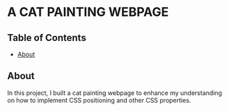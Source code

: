 <h1>A CAT PAINTING WEBPAGE</h1>

<h2>Table of Contents</h2>
<ul>
  <li>
    <a href="#about">
	  About
	</a>
  </li>	
</ul>

<h2 id="about">
  About
</h2>

<p>In this project, I built a cat painting webpage to enhance  my understanding on how to implement CSS positioning and other CSS properties.
